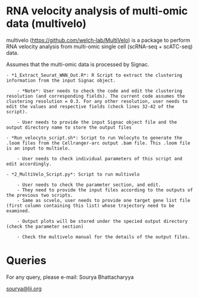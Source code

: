 RNA velocity analysis of multi-omic data (multivelo)
==================================================

multivelo (https://github.com/welch-lab/MultiVelo) is a package to perform RNA velocity analysis from multi-omic single cell (scRNA-seq + scATC-seq) data.

Assumes that the multi-omic data is processed by Signac.

	- *1_Extract_Seurat_WNN_Out.R*: R Script to extract the clustering information from the input Signac object. 

		- *Note*: User needs to check the code and edit the clustering resolution (and corresponding fields). The current code assumes the clustering resolution = 0.3. For any other resolution, user needs to edit the values and respective fields (check lines 32-42 of the script).

		- User needs to provide the input Signac object file and the output directory name to store the output files

	- *Run_velocyto_script.sh*: Script to run Velocyto to generate the .loom files from the Cellranger-arc output .bam file. This .loom file is an input to multielo.

		- User needs to check individual parameters of this script and edit accordingly.

	- *2_MultiVelo_Script.py*: Script to run multivelo

		- User needs to check the parameter section, and edit. 
		- They need to provide the input files according to the outputs of the previous two scripts.
		- Same as scvelo, user needs to provide one target gene list file (first column containing this list) whose trajectory need to be examined. 

		- Output plots will be stored under the specied output directory (check the parameter section)

		- Check the multivelo manual for the details of the output files.

Queries
=======

For any query, please e-mail:
Sourya Bhattacharyya

sourya@lji.org

